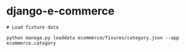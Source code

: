 # django-e-commerce

```
# Load fixture data

python manage.py loaddata ecommerce/fixures/category.json --app ecommerce.category
```